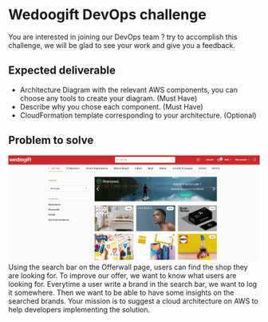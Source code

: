 # Wedoogift DevOps challenge
You are interested in joining our DevOps team ? try to accomplish this challenge, we will be glad to see
your work and give you a feedback.

## Expected deliverable
* Architecture Diagram with the relevant AWS components, you can choose any tools to create your diagram. (Must Have)
* Describe why you chose each component. (Must Have)
* CloudFormation template corresponding to your architecture. (Optional)

## Problem to solve
![offerwall](assets/offerwall.png)
Using the search bar on the Offerwall page, users can find the shop they are looking for.
To improve our offer, we want to know what users are looking for. 
Everytime a user write a brand in the search bar, we want to log it somewhere. Then we want to be able to have some insights on the searched brands.
Your mission is to suggest a cloud architecture on AWS to help developers implementing the solution.
